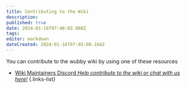 ```yaml
---
title: Contributing to the Wiki
description: 
published: true
date: 2024-01-16T07:48:02.808Z
tags: 
editor: markdown
dateCreated: 2024-01-16T07:45:00.164Z
---
```


You can contribute to the wubby wiki by using one of these resources

- [Wiki Maintainers Discord *Help contribute to the wiki or chat with us here!*](https://www.roblox.com/games/12519560096/Wubby)
{.links-list}